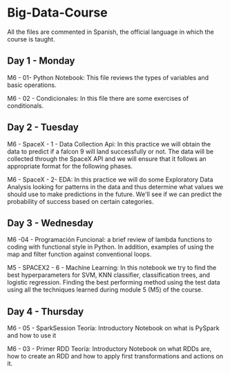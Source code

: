 # Big-Data-Course
All the files are commented in Spanish, the official language in which the course is taught.

## Day 1 - Monday

M6 - 01- Python Notebook: This file reviews the types of variables and basic operations.

M6 - 02 - Condicionales: In this file there are some exercises of conditionals.

## Day 2 - Tuesday

M6 - SpaceX - 1 - Data Collection Api: In this practice we will obtain the data to predict if a falcon 9 will land successfully or not. The data will be collected through the SpaceX API and we will ensure that it follows an appropriate format for the following phases.

M6 - SpaceX - 2- EDA: In this practice we will do some Exploratory Data Analysis looking for patterns in the data and thus determine what values we should use to make predictions in the future. We'll see if we can predict the probability of success based on certain categories.

## Day 3 - Wednesday

M6 -04 - Programación Funcional: a brief review of lambda functions to coding with functional style in Python. In addition, examples of using the map and filter function against conventional loops.

M5 - SPACEX2 - 6 - Machine Learning: In this notebook we try to find the best hyperparameters for SVM, KNN classifier, classification trees, and logistic regression. Finding the best performing method using the test data using all the techniques learned during module 5 (M5) of the course.

## Day 4 - Thursday

M6 - 05 - SparkSession Teoría: Introductory Notebook on what is PySpark and how to use it

M6 - 03 - Primer RDD Teoría: Introductory Notebook on what RDDs are, how to create an RDD and how to apply first transformations and actions on it.
